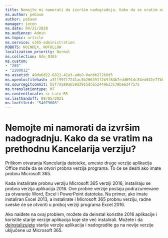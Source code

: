 ```yaml
---
title: Nemojte mi namorati da izvršim nadogradnju. Kako da se vratim na prethodnu Kancelarija verziju?
ms.author: pebaum
author: pebaum
manager: jecon
ms.date: 04/21/2020
ms.audience: Admin
ms.topic: article
ms.service: o365-administration
ROBOTS: NOINDEX, NOFOLLOW
localization_priority: Normal
ms.collection: Adm_O365
ms.custom:
- "265"
- "2200012"
ms.assetid: 49da6d22-6821-42a3-ade8-8acbb27260d5
ms.openlocfilehash: a3ff997f7241ac5b266391f2b9f84b7edd691dc84ed641e77b091d33c5a3dbf5
ms.sourcegitcommit: b5f7da89a650d2915dc652449623c78be6247175
ms.translationtype: MT
ms.contentlocale: sr-Latn-RS
ms.lasthandoff: 08/05/2021
ms.locfileid: "54079608"
---
```

# <a name="dont-force-me-to-upgrade-how-do-i-go-back-to-the-previous-office-version"></a>Nemojte mi namorati da izvršim nadogradnju. Kako da se vratim na prethodnu Kancelarija verziju?

Prilikom otvaranja Kancelarija datoteke, umesto druge verzije aplikacija Office može da se otvori probna verzija programa. To će se desiti ako imate probnu Microsoft 365.
  
Kada instalirate probnu verziju Microsoft 365 verziji 2016, instaliraju se probna verzija aplikacija 2016. Ove probne verzije postaju podrazumevane za otvaranje Word, Excel i PowerPoint datoteka. Na primer, ako imate instaliran Excel 2013, a instalirate i Microsoft 365 probnu verziju, radne sveske će se otvoriti u proboj verziji programa Excel 2016.
  
Ako naiđete na [](https://support.office.com/article/9dd49b83-264a-477a-8fcc-2fdf5dbf61d8.aspx) ovaj problem, možete da deinstal koristite 2016 aplikacije i koristite starije verzije aplikacija koje ste već instalirali. Možete i da [deinstalizujete](https://support.office.com/article/9dd49b83-264a-477a-8fcc-2fdf5dbf61d8.aspx) starije verzije aplikacija i nadogradite ga na novije verzije uključene uz Microsoft 365.
